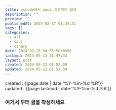 ```yaml
---
title: vscode에서 maui 프로젝트 활용
description: ""
preview: ""
publishedAt: 2024-02-17 01:34:21
tags: []
categories:
  - all
  - maui
  - csharp
date: 2024-02-26 00:35:58+0900
lastmod: 2024-04-13 21:47:33
layout: post
created: 2024-05-12 01:52.59
updated: 2024-05-12 01:52.59
---
```


created : {{page.date | date:'%Y-%m-%d %R'}}  
updated : {{page.lastmod | date:'%Y-%m-%d %R'}}

### 여기서 부터 글을 작성하세요


